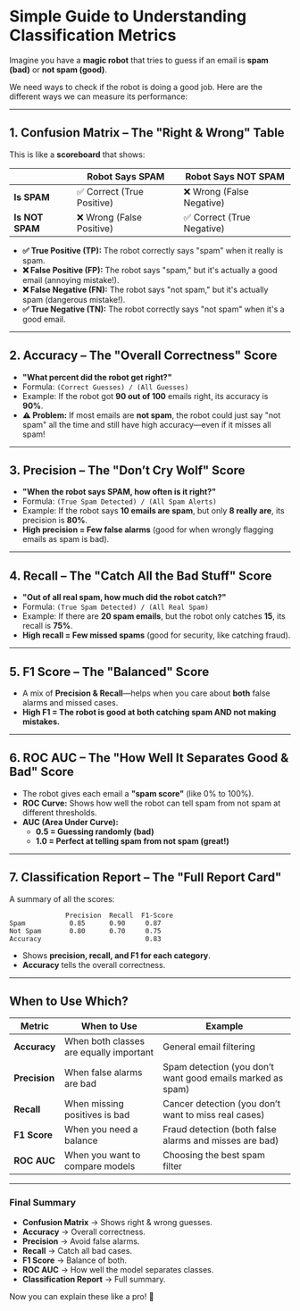 # **Simple Guide to Understanding Classification Metrics**  

Imagine you have a **magic robot** that tries to guess if an email is **spam (bad)** or **not spam (good)**.  

We need ways to check if the robot is doing a good job. Here are the different ways we can measure its performance:  

---

## **1. Confusion Matrix – The "Right & Wrong" Table**  
This is like a **scoreboard** that shows:  

|                | **Robot Says SPAM** | **Robot Says NOT SPAM** |
|----------------|---------------------|-------------------------|
| **Is SPAM**    | ✅ Correct (True Positive) | ❌ Wrong (False Negative) |
| **Is NOT SPAM**| ❌ Wrong (False Positive) | ✅ Correct (True Negative) |  

- **✅ True Positive (TP):** The robot correctly says "spam" when it really is spam.  
- **❌ False Positive (FP):** The robot says "spam," but it's actually a good email (annoying mistake!).  
- **❌ False Negative (FN):** The robot says "not spam," but it's actually spam (dangerous mistake!).  
- **✅ True Negative (TN):** The robot correctly says "not spam" when it's a good email.  

---

## **2. Accuracy – The "Overall Correctness" Score**  
- **"What percent did the robot get right?"**  
- Formula: `(Correct Guesses) / (All Guesses)`  
- Example: If the robot got **90 out of 100** emails right, its accuracy is **90%**.  
- **⚠️ Problem:** If most emails are **not spam**, the robot could just say "not spam" all the time and still have high accuracy—even if it misses all spam!  

---

## **3. Precision – The "Don’t Cry Wolf" Score**  
- **"When the robot says SPAM, how often is it right?"**  
- Formula: `(True Spam Detected) / (All Spam Alerts)`  
- Example: If the robot says **10 emails are spam**, but only **8 really are**, its precision is **80%**.  
- **High precision = Few false alarms** (good for when wrongly flagging emails as spam is bad).  

---

## **4. Recall – The "Catch All the Bad Stuff" Score**  
- **"Out of all real spam, how much did the robot catch?"**  
- Formula: `(True Spam Detected) / (All Real Spam)`  
- Example: If there are **20 spam emails**, but the robot only catches **15**, its recall is **75%**.  
- **High recall = Few missed spams** (good for security, like catching fraud).  

---

## **5. F1 Score – The "Balanced" Score**  
- A mix of **Precision & Recall**—helps when you care about **both** false alarms and missed cases.  
- **High F1 = The robot is good at both catching spam AND not making mistakes.**  

---

## **6. ROC AUC – The "How Well It Separates Good & Bad" Score**  
- The robot gives each email a **"spam score"** (like 0% to 100%).  
- **ROC Curve:** Shows how well the robot can tell spam from not spam at different thresholds.  
- **AUC (Area Under Curve):**  
  - **0.5 = Guessing randomly (bad)**  
  - **1.0 = Perfect at telling spam from not spam (great!)**  

---

## **7. Classification Report – The "Full Report Card"**  
A summary of all the scores:  

```
              Precision  Recall  F1-Score  
Spam           0.85      0.90     0.87  
Not Spam       0.80      0.70     0.75  
Accuracy                          0.83  
```  

- Shows **precision, recall, and F1 for each category**.  
- **Accuracy** tells the overall correctness.  

---

## **When to Use Which?**  
| Metric | When to Use | Example |
|--------|-------------|---------|
| **Accuracy** | When both classes are equally important | General email filtering |
| **Precision** | When false alarms are bad | Spam detection (you don’t want good emails marked as spam) |
| **Recall** | When missing positives is bad | Cancer detection (you don’t want to miss real cases) |
| **F1 Score** | When you need a balance | Fraud detection (both false alarms and misses are bad) |
| **ROC AUC** | When you want to compare models | Choosing the best spam filter |

---

### **Final Summary**  
- **Confusion Matrix** → Shows right & wrong guesses.  
- **Accuracy** → Overall correctness.  
- **Precision** → Avoid false alarms.  
- **Recall** → Catch all bad cases.  
- **F1 Score** → Balance of both.  
- **ROC AUC** → How well the model separates classes.  
- **Classification Report** → Full summary.  

Now you can explain these like a pro! 🚀